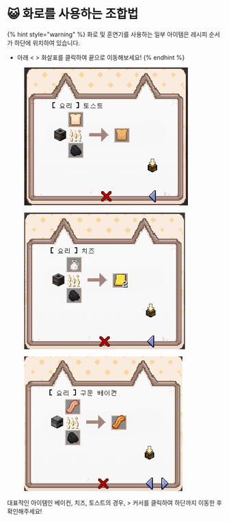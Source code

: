 # 😺 화로를 사용하는 조합법

{% hint style="warning" %}
화로 및 훈연기를 사용하는 일부 아이템은 레시피 순서가 하단에 위치하여 있습니다.

* 아래 < > 화살표를 클릭하여 끝으로 이동해보세요!&#x20;
{% endhint %}

<figure><img src="../../../.gitbook/assets/image (18).png" alt=""><figcaption></figcaption></figure>

<figure><img src="../../../.gitbook/assets/image (19).png" alt=""><figcaption></figcaption></figure>

<figure><img src="../../../.gitbook/assets/image (17).png" alt=""><figcaption></figcaption></figure>



대표적인 아이템인 베이컨, 치즈, 토스트의 경우, > 커서를 클릭하여 하단까지 이동한 후 확인해주세요!

